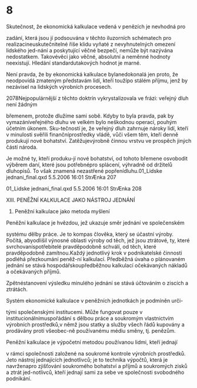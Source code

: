 # 8

Skutečnost, že ekonomická kalkulace vedená v penězích je nevhodná pro

zadání, která jsou jí podsouvána v těchto iluzorních schématech pro realizacineuskutečnitelné říše klidu vyňaté z nevyhnutelných omezení lidského jed-nání a poskytující věčné bezpečí, nemůže být nazývána nedostatkem. Takovévěci jako věčné, absolutní a neměnné hodnoty neexistují. Hledání standardutakových hodnot je marné.

Není pravda, že by ekonomická kalkulace bylanedokonalá jen proto, že neodpovídá zmateným představám lidí, kteří toužípo stálém příjmu, jenž by nezávisel na lidských výrobních procesech.

2078Nejpopulárnější z těchto doktrín vykrystalizovala ve frázi: veřejný dluh není žádným

břemenem, protože dlužíme sami sobě. Kdyby to byla pravda, pak by vymazáníveřejného dluhu ve velkém bylo neškodnou operací, pouhým účetním úkonem. Sku-tečností je, že veřejný dluh zahrnuje nároky lidí, kteří v minulosti svěřili finančníprostředky vládě, vůči všem těm, kteří denně produkují nové bohatství. Zatěžujevýrobně činnou vrstvu ve prospěch jiných částí národa.

Je možné ty, kteří produku-jí nové bohatství, od tohoto břemene osvobodit výběrem daní, které jsou potřebnépro splácení, výhradně od držitelů dluhopisů. To však znamená nezastřené popřenídluhu.01_Lidske jednani_final.qxd 5.5.2006 16:01 StrÆnka 207

01_Lidske jednani_final.qxd 5.5.2006 16:01 StrÆnka 208

XIII. PENĚŽNÍ KALKULACE JAKO NÁSTROJ JEDNÁNÍ

1. Peněžní kalkulace jako metoda myšlení

Peněžní kalkulace je hvězdou, jež ukazuje směr jednání ve společenském

systému dělby práce. Je to kompas člověka, který se účastní výroby. Počítá, abyodlišil výnosné oblasti výroby od těch, jež jsou ztrátové, ty, které svrchovaníspotřebitelé pravděpodobně schválí, od těch, které pravděpodobně zamítnou.Každý jednotlivý krok v podnikatelské činnosti podléhá přezkoumání peněž-ní kalkulací. Předběžná úvaha o plánovaném jednání se stává hospodářskoupředběžnou kalkulací očekávaných nákladů a očekávaných příjmů.

Zpětnéstanovení výsledku minulého jednání se stává účtováním o ziscích a ztrátách.

Systém ekonomické kalkulace v peněžních jednotkách je podmíněn urči-

tými společenskými institucemi. Může fungovat pouze v institucionálnímuspořádání s dělbou práce a soukromým vlastnictvím výrobních prostředků,v němž jsou statky a služby všech řádů kupovány a prodávány proti všeobec-ně používanému médiu směny, tj. penězům.

Peněžní kalkulace je výpočetní metodou používanou lidmi, kteří jednají

v rámci společnosti založené na soukromé kontrole výrobních prostředků. Jeto nástroj jednajících jednotlivců; je to technika výpočtů, která je navrženapro zjišťování soukromého bohatství a příjmů a soukromých zisků a ztrát jed-notlivců, kteří jednají sami za sebe ve společnosti svobodného podnikání.

